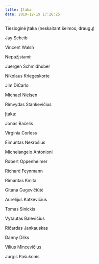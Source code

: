 ```yaml
---
title: Įtaka
date: 2010-12-19 17:26:25
---
```


<div id="_mcePaste">

Tiesioginė įtaka (neskaitant šeimos, draugų)

</div>

<div>

Jay Scheib

</div>

<div>

Vincent Walsh

</div>

<div>

Nepažįstami:

</div>

<div>

Juergen Schmidhuber

</div>

<div>

Nikolaus Kriegeskorte

</div>

<div>

Jim DiCarlo

</div>

<div>

Michael Nielsen

</div>

<div>

Rimvydas Stankevičius

</div>

<div>

Įtaka:

</div>

<div id="_mcePaste">

Jonas Bačelis

</div>

<div id="_mcePaste">

Virginia Corless

</div>

<div id="_mcePaste">

Eimuntas Nekrošius

</div>

<div id="_mcePaste">

Michelangelo Antonioni

</div>

<div id="_mcePaste">

Robert Oppenheimer

</div>

<div>

Richard Feynmann

</div>

<div id="_mcePaste">

Rimantas Kmita

</div>

<div id="_mcePaste">

Gitana Gugevičiūtė

</div>

<div id="_mcePaste">

Aurelijus Katkevičius

</div>

<div id="_mcePaste">

Tomas Sinickis

</div>

<div id="_mcePaste">

Vytautas Balevičius

</div>

<div id="_mcePaste">

Ričardas Jankauskas

</div>

<div id="_mcePaste">

Danny Dilks

</div>

<div id="_mcePaste">

Vilius Mincevičius

</div>

<div>

Jurgis Pašukonis

</div>
